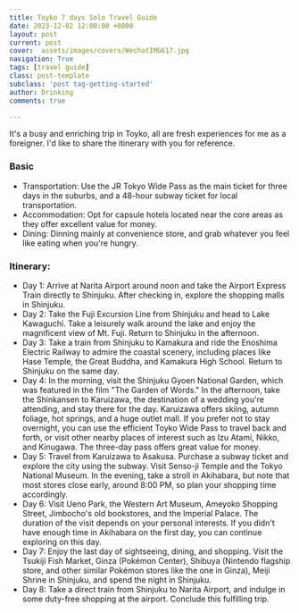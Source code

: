 ```yaml
---
title: Toyko 7 days Solo Travel Guide
date: 2023-12-02 12:00:00 +0800
layout: post
current: post
cover:  assets/images/covers/WechatIMG617.jpg
navigation: True
tags: [travel guide]
class: post-template
subclass: 'post tag-getting-started'
author: Drinking
comments: true

---
```


It's a busy and enriching trip in Toyko, all are fresh experiences for me as a foreigner. I'd like to share the itinerary with you for reference.

### Basic
- Transportation: Use the JR Tokyo Wide Pass as the main ticket for three days in the suburbs, and a 48-hour subway ticket for local transportation.
- Accommodation: Opt for capsule hotels located near the core areas as they offer excellent value for money.
- Dining: Dinning mainly at convenience store, and grab whatever you feel like eating when you're hungry.

### Itinerary:
- Day 1: Arrive at Narita Airport around noon and take the Airport Express Train directly to Shinjuku. After checking in, explore the shopping malls in Shinjuku.
- Day 2: Take the Fuji Excursion Line from Shinjuku and head to Lake Kawaguchi. Take a leisurely walk around the lake and enjoy the magnificent view of Mt. Fuji. Return to Shinjuku in the afternoon.
- Day 3: Take a train from Shinjuku to Kamakura and ride the Enoshima Electric Railway to admire the coastal scenery, including places like Hase Temple, the Great Buddha, and Kamakura High School. Return to Shinjuku on the same day.
- Day 4: In the morning, visit the Shinjuku Gyoen National Garden, which was featured in the film "The Garden of Words." In the afternoon, take the Shinkansen to Karuizawa, the destination of a wedding you're attending, and stay there for the day. Karuizawa offers skiing, autumn foliage, hot springs, and a huge outlet mall. If you prefer not to stay overnight, you can use the efficient Toyko Wide Pass to travel back and forth, or visit other nearby places of interest such as Izu Atami, Nikko, and Kinugawa. The three-day pass offers great value for money.
- Day 5: Travel from Karuizawa to Asakusa. Purchase a subway ticket and explore the city using the subway. Visit Senso-ji Temple and the Tokyo National Museum. In the evening, take a stroll in Akihabara, but note that most stores close early, around 8:00 PM, so plan your shopping time accordingly.
- Day 6: Visit Ueno Park, the Western Art Museum, Ameyoko Shopping Street, Jimbocho's old bookstores, and the Imperial Palace. The duration of the visit depends on your personal interests. If you didn't have enough time in Akihabara on the first day, you can continue exploring on this day.
- Day 7: Enjoy the last day of sightseeing, dining, and shopping. Visit the Tsukiji Fish Market, Ginza (Pokémon Center), Shibuya (Nintendo flagship store, and other similar Pokémon stores like the one in Ginza), Meiji Shrine in Shinjuku, and spend the night in Shinjuku.
- Day 8: Take a direct train from Shinjuku to Narita Airport, and indulge in some duty-free shopping at the airport. Conclude this fulfilling trip.
